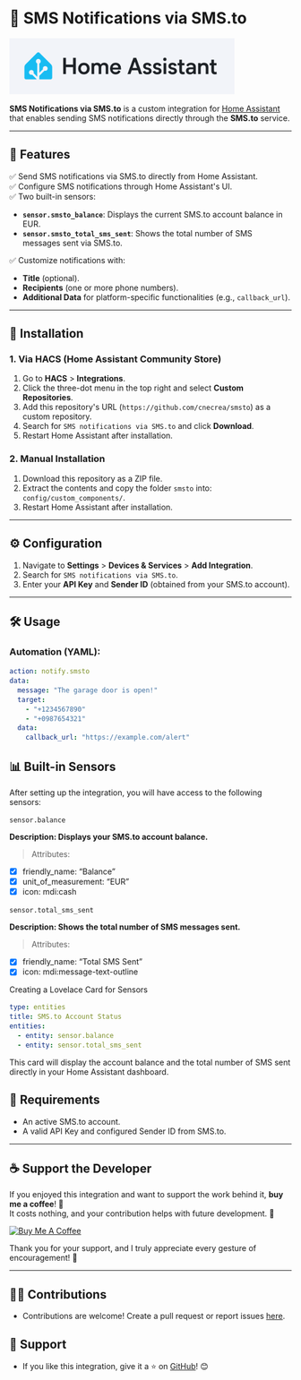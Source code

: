 # 📲 SMS Notifications via SMS.to

![SMS.to Logo](custom_components/smsto/icons/home-assistant.png)

**SMS Notifications via SMS.to** is a custom integration for [Home Assistant](https://www.home-assistant.io/) that enables sending SMS notifications directly through the **SMS.to** service.

---

## 🔧 Features

✅ Send SMS notifications via SMS.to directly from Home Assistant.  
✅ Configure SMS notifications through Home Assistant's UI.  
✅ Two built-in sensors:  
   - **`sensor.smsto_balance`**: Displays the current SMS.to account balance in EUR.  
   - **`sensor.smsto_total_sms_sent`**: Shows the total number of SMS messages sent via SMS.to.

✅ Customize notifications with:  
   - **Title** (optional).  
   - **Recipients** (one or more phone numbers).  
   - **Additional Data** for platform-specific functionalities (e.g., `callback_url`).  

---

## 🚀 Installation

### 1. Via HACS (Home Assistant Community Store)

1. Go to **HACS** > **Integrations**.
2. Click the three-dot menu in the top right and select **Custom Repositories**.
3. Add this repository's URL (`https://github.com/cnecrea/smsto`) as a custom repository.
4. Search for `SMS notifications via SMS.to` and click **Download**.
5. Restart Home Assistant after installation.

### 2. Manual Installation

1. Download this repository as a ZIP file.
2. Extract the contents and copy the folder `smsto` into:  
   `config/custom_components/`.
3. Restart Home Assistant after installation.

---

## ⚙️ Configuration

1. Navigate to **Settings** > **Devices & Services** > **Add Integration**.  
2. Search for `SMS notifications via SMS.to`.  
3. Enter your **API Key** and **Sender ID** (obtained from your SMS.to account).  

---

## 🛠️ Usage

### Automation (YAML):

```yaml
action: notify.smsto
data:
  message: "The garage door is open!"
  target:
    - "+1234567890"
    - "+0987654321"
  data:
    callback_url: "https://example.com/alert"
```

## 📊 Built-in Sensors

After setting up the integration, you will have access to the following sensors:

`sensor.balance`

**Description: Displays your SMS.to account balance.**
> Attributes:
- [x] friendly_name: “Balance”
- [x] unit_of_measurement: “EUR”
- [x] icon: mdi:cash

`sensor.total_sms_sent`

**Description: Shows the total number of SMS messages sent.**
> Attributes:
- [x] friendly_name: “Total SMS Sent”
- [x] icon: mdi:message-text-outline

Creating a Lovelace Card for Sensors
```yaml
type: entities
title: SMS.to Account Status
entities:
  - entity: sensor.balance
  - entity: sensor.total_sms_sent
```
This card will display the account balance and the total number of SMS sent directly in your Home Assistant dashboard.

## 🔑 Requirements
- An active SMS.to account. 
- A valid API Key and configured Sender ID from SMS.to. 

---
## ☕ Support the Developer

If you enjoyed this integration and want to support the work behind it, **buy me a coffee**! 🫶  
It costs nothing, and your contribution helps with future development. 🙌  

[![Buy Me A Coffee](https://img.shields.io/badge/Buy%20Me%20A%20Coffee-Support%20the%20developer-orange?style=for-the-badge&logo=buy-me-a-coffee)](https://www.buymeacoffee.com/cnecrea)

Thank you for your support, and I truly appreciate every gesture of encouragement! 🤗

---


## 🧑‍💻 Contributions
- Contributions are welcome! Create a pull request or report issues [here](https://github.com/cnecrea/smsto/issues).

## 🌟 Support
- If you like this integration, give it a ⭐ on [GitHub](https://github.com/cnecrea/smsto/)! 😊
